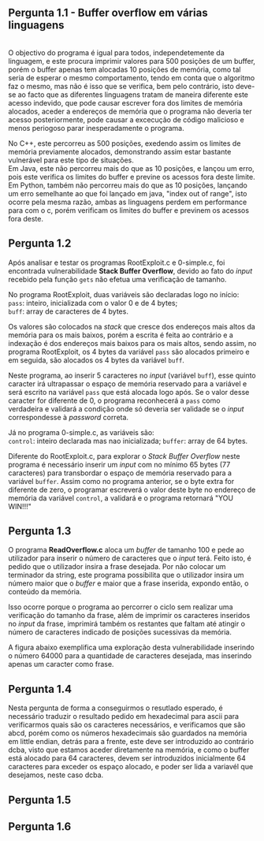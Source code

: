 
## Pergunta 1.1 - Buffer overflow em várias linguagens ##
\
O objectivo do programa é igual para todos, independetemente da linguagem, e este procura imprimir valores para 500 posições de um buffer, porém o buffer apenas tem alocadas 10 posições de memória, como tal seria de esperar o mesmo comportamento, tendo em conta que o algoritmo faz o mesmo, mas não é isso que se verifica, bem pelo contrário, isto deve-se ao facto que as diferentes linguagens tratam de maneira diferente este acesso indevido, que pode causar escrever fora dos limites de memória alocados, aceder a endereços de memória que o programa não deveria ter acesso posteriormente, pode causar a excecução de código malicioso e menos periogoso parar inesperadamente o programa.  

No C++, este percorreu as 500 posições, exedendo assim os limites de memória previamente alocados, demonstrando assim estar bastante vulnerável para este tipo de situações.  
Em Java, este não percorreu mais do que as 10 posições, e lançou um erro, pois este verifica os limites do buffer e previne os acessos fora deste limite.  
Em Python, também não percorreu mais do que as 10 posições, lançando um erro semelhante ao que foi lançado em java, "index out of range", isto ocorre pela mesma razão, ambas as linguagens perdem em performance para com o c, porém verificam os limites do buffer e previnem os acessos fora deste.  


## Pergunta 1.2 ##
Após analisar e testar os programas RootExploit.c e 0-simple.c, foi encontrada vulnerabilidade **Stack Buffer Overflow**, devido ao fato do *input* recebido pela função `gets` não efetua uma verificação de tamanho.  

No programa RootExploit, duas variáveis são declaradas logo no início: 
`pass`: inteiro, inicializada com o valor 0 e de 4 bytes;  
`buff`: array de caracteres de 4 bytes.  

Os valores são colocados na *stack* que cresce dos endereços mais altos da memória para os mais baixos, porém a escrita é feita ao contrário e a indexação é dos endereços mais baixos para os mais altos, sendo assim, no programa RootExploit, os 4 bytes da variável `pass` são alocados primeiro e em seguida, são alocados os 4 bytes da variável `buff`.   

Neste programa, ao inserir 5 caracteres no *input* (variável `buff`), esse quinto caracter irá ultrapassar o espaço de memória reservado para a variável e será escrito na variável `pass` que está alocada logo após. Se o valor desse caracter for diferente de 0, o programa reconhecerá a `pass` como verdadeira e validará a condição onde só deveria ser validade se o *input* correspondesse à *password* correta.  

Já no programa 0-simple.c, as variáveis são:   
`control`: inteiro declarada mas nao inicializada; 
`buffer`: array de 64 bytes.   

Diferente do  RootExploit.c, para explorar o *Stack Buffer Overflow* neste programa é necessário inserir um *input* com no mínimo 65 bytes (77 caracteres) para transbordar o espaço de memória reservado para a variável `buffer`. Assim como no programa anterior, se o byte extra for diferente de zero, o programar escreverá o valor deste byte no endereço de memória da variável `control`, a validará e o programa retornará "YOU WIN!!!"
## Pergunta 1.3 ##
O programa **ReadOverflow.c** aloca um *buffer* de tamanho 100 e pede ao utilizador para inserir o número de caracteres que o *input* terá. Feito isto, é pedido que o utilizador insira a frase desejada. Por não colocar um terminador da string, este programa possibilita que o utilizador insira um número maior que o *buffer* e maior que a frase inserida, expondo então, o conteúdo da memória.  

Isso ocorre porque o programa ao percorrer o ciclo sem realizar uma verificação do tamanho da frase, além de imprimir os caracteres inseridos no *input* da frase, imprimirá também os restantes que faltam até atingir o número de caracteres indicado de posições sucessivas da memória.  

A figura abaixo exemplifica uma exploração desta vulnerabilidade inserindo o número 64000 para a quantidade de caracteres desejada, mas inserindo apenas um caracter como frase.  

## Pergunta 1.4 ##

Nesta pergunta de forma a conseguirmos o resutlado esperado, é necessário traduzir o resultado pedido em hexadecimal para ascii para verificarmos quais são os caracteres necessários, e verificamos que são abcd, porém como os números hexadecimais são guardados na memória em little endian, detrás para a frente, este deve ser introduzido ao contrário dcba, visto que estamos aceder diretamente na memória, e como o buffer está alocado para 64 caracteres, devem ser introduzidos inicialmente 64 caracteres para exceder os espaço alocado, e poder ser lida a variavél que desejamos, neste caso dcba.

## Pergunta 1.5 ##
## Pergunta 1.6 ##

